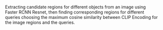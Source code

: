 Extracting candidate regions for different objects from an image using Faster RCNN Resnet, then finding corresponding regions for different queries choosing the maximum cosine similarity between CLIP Encoding for the image regions and the queries. 
